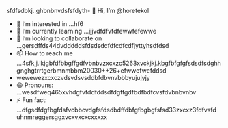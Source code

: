 sfdfsdbkj..ghbnbnvdsfsfdyth- 👋 Hi, I’m @horetekol
- 👀 I’m interested in ...hf6
- 🌱 I’m currently learning ...jjjvdfdfvfdfewwfefewwe
- 💞️ I’m looking to collaborate on ...gersdffds44dvdddddsfdsdsdcfdfcdfcdfjyttyhsdfdsd
- 📫 How to reach me ...4sfk,j.lkjgbfdfbbgffgdfvbnbvzxcxzc5263xvckjkj.kbgfbfgfgfsdsdfsdghhgnghgtrrtgerbmnmbbm20030++26+efwwefwefddsd
- wewewezxcxczvdsvdsvsddbfdbvnvbbbyujujyjy
- 😄 Pronouns: ...wesdfweq465xvhdgfvfddfddsdfdgffgdfbdfbdfcvsfdvbnbvnbv
- ⚡ Fun fact: ...dfgsdfdgfbgfdsfvcbbcvdgfsfdsdbdffdbfgfbgbgfsfsd33zxcxz3fdfvsfd
uhnmreggersggxvcxvxcxcxxxxx
<!---tgrrt26223gbffgasawdwdwdfhgfhgfhb
horetekol/horetekol is a ✨ special ✨ repositorsdfy becssdasduse its `README.md` (thirtgs file) appears on your GitHub profile.
You can click the Preview link to take a look at your chan543ges.63fhghfgcbnegreqwewq
wergfn
